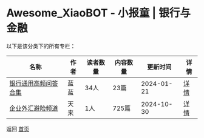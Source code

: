 # Awesome_XiaoBOT - 小报童 | 银行与金融

以下是该分类下的所有专栏：

| 名称 | 作者 | 读者数量 | 内容数量 | 更新时间 | 详情 |
|------|------|----------|----------|----------|------|
| [银行通用高频问答合集](https://xiaobot.net/p/5206666?refer=0b133df9-27dc-423b-8101-639049001c13) | 蓝蓝 | 34人 | 23篇 |  2024-01-21 | [详情](data/5206666.md) |
| [企业外汇避险频道](https://xiaobot.net/p/28256?refer=0b133df9-27dc-423b-8101-639049001c13) | 天来 | 1人 | 725篇 |  2024-10-30 | [详情](data/28256.md) |


返回 [首页](../README.md)
